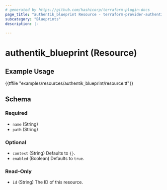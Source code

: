 ```yaml
---
# generated by https://github.com/hashicorp/terraform-plugin-docs
page_title: "authentik_blueprint Resource - terraform-provider-authentik"
subcategory: "Blueprints"
description: |-
  
---
```


# authentik_blueprint (Resource)



## Example Usage

{{tffile "examples/resources/authentik_blueprint/resource.tf"}}

<!-- schema generated by tfplugindocs -->
## Schema

### Required

- `name` (String)
- `path` (String)

### Optional

- `context` (String) Defaults to `{}`.
- `enabled` (Boolean) Defaults to `true`.

### Read-Only

- `id` (String) The ID of this resource.


